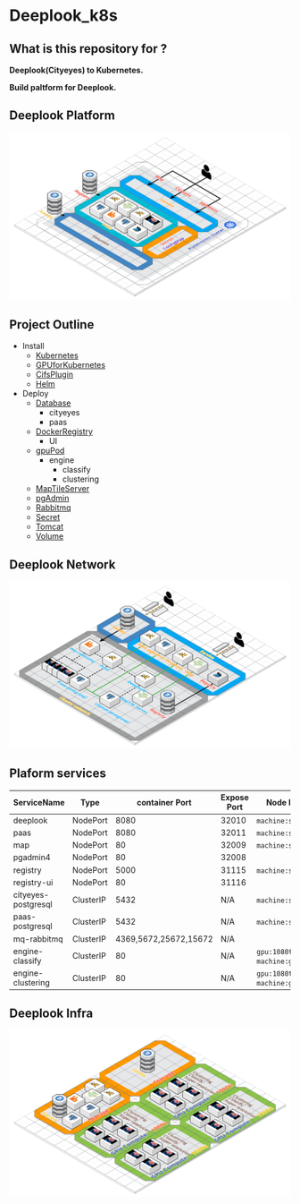 # Deeplook_k8s

## What is this repository for ?
**Deeplook(Cityeyes) to Kubernetes.**

**Build paltform for Deeplook.**

## Deeplook Platform
![alt text](/Images/Deeplook_k8s.png "Deeplook Platform")

## Project Outline

- Install
  - [Kubernetes](./Install/Kubernetes.md)
  - [GPUforKubernetes](./Install/GPUforKubernetes.md)
  - [CifsPlugin](./Install/CifsPlugin.md)
  - [Helm](./Install/Helm.md)
- Deploy
  - [Database](./Deploy/Database/README.md)
      - cityeyes
      - paas
  - [DockerRegistry](./Deploy/DockerRegistry/README.md)
      - UI
  - [gpuPod](./Deploy/gpuPod/README.md)
      - engine
          - classify
          - clustering
  - [MapTileServer](./Deploy/MapTileServer/README.md)
  - [pgAdmin](./Deploy/pgAdmin/README.md)
  - [Rabbitmq](./Deploy/Rabbitmq/README.md)
  - [Secret](./Deploy/Secret/README.md)
  - [Tomcat](./Deploy/Tomcat/README.md)
  - [Volume](./Deploy/Volume/README.md)

## Deeplook Network
![alt text](/Images/Cluster_network.png "Deeplook Network")

## Plaform services
|ServiceName|Type|container Port|Expose Port|Node label|
|-|-|-|-|-|
|deeplook|NodePort|8080|32010|`machine:storage`|
|paas|NodePort|8080|32011|`machine:storage`|
|map|NodePort|80|32009|`machine:storage`|
|pgadmin4|NodePort|80|32008||
|registry|NodePort|5000|31115|`machine:storage`|
|registry-ui|NodePort|80|31116||
|cityeyes-postgresql|ClusterIP|5432|N/A|`machine:storage`|
|paas-postgresql|ClusterIP|5432|N/A|`machine:storage`|
|mq-rabbitmq|ClusterIP|4369,5672,25672,15672|N/A||
|engine-classify|ClusterIP|80|N/A|`gpu:1080ti`, `machine:gpu`|
|engine-clustering|ClusterIP|80|N/A|`gpu:1080ti`, `machine:gpu`|

## Deeplook Infra
![alt text](/Images/Deeplook_infra2.png "Deeplook Infra")